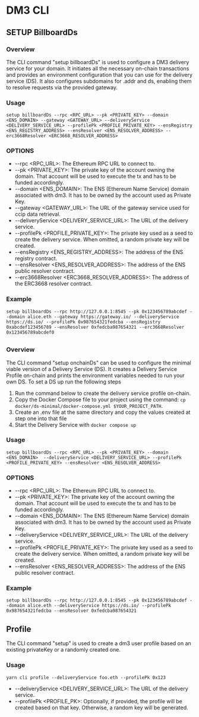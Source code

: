 # DM3 CLI

## SETUP BillboardDs


### Overview

The CLI command "setup billboardDs" is used to configure a DM3 delivery service for your domain. It initiates all the necessary on-chain transactions and provides an environment configuration that you can use for the delivery service (DS).
It also configures subdomains for .addr and ds, enabling them to resolve requests via the provided gateway.

### Usage

`setup billboardDs --rpc <RPC_URL> --pk <PRIVATE_KEY> --domain <ENS_DOMAIN> --gateway <GATEWAY_URL> --deliveryService <DELIVERY_SERVICE_URL> --profilePk <PROFILE_PRIVATE_KEY> --ensRegistry <ENS_REGISTRY_ADDRESS> --ensResolver <ENS_RESOLVER_ADDRESS> --erc3668Resolver <ERC3668_RESOLVER_ADDRESS>`

### OPTIONS

-   --rpc <RPC_URL>: The Ethereum RPC URL to connect to.
-   --pk <PRIVATE_KEY>: The private key of the account owning the domain. That account will be used to execute the tx and has to be funded accordingly.
-   --domain <ENS_DOMAIN>: The ENS (Ethereum Name Service) domain associated with dm3. It has to be owned by the account used as Private Key.
-   --gateway <GATEWAY_URL>: The URL of the gateway service used for ccip data retrieval.
-   --deliveryService <DELIVERY_SERVICE_URL>: The URL of the delivery service.
-   --profilePk <PROFILE_PRIVATE_KEY>: The private key used as a seed to create the delivery service. When omitted, a random private key will be created.
-   --ensRegistry <ENS_REGISTRY_ADDRESS>: The address of the ENS registry contract.
-   --ensResolver <ENS_RESOLVER_ADDRESS>: The address of the ENS public resolver contract.
-   --erc3668Resolver <ERC3668_RESOLVER_ADDRESS>: The address of the ERC3668 resolver contract.

### Example

`setup billboardDs --rpc http://127.0.0.1:8545 --pk 0x123456789abcdef --domain alice.eth --gateway https://gateway.io/ --deliveryService https://ds.io/ --profilePk 0x987654321fedcba --ensRegistry 0xabcdef123456789 --ensResolver 0xfedcba987654321 --erc3668Resolver 0x123456789abcdef0`


##

### Overview

The CLI command "setup onchainDs" can be used to configure the minimal viable version of a Delivery Service (DS). It creates a Delivery Service Profile on-chain and prints the environment variables needed to run your own DS.
To set a DS up run the following steps

1. Run the command below to create the delivery service profile on-chain.
2. Copy the Docker Compose file to your project using the command: `cp docker/ds-minimal/docker-compose.yml $YOUR_PROJECT_PATH`.
3. Create an .env file at the same directory and copy the values created at step one into that file
4. Start the Delivery Service with `docker compose up`

### Usage

`setup billboardDs --rpc <RPC_URL> --pk <PRIVATE_KEY> --domain <ENS_DOMAIN>  --deliveryService <DELIVERY_SERVICE_URL> --profilePk <PROFILE_PRIVATE_KEY> --ensResolver <ENS_RESOLVER_ADDRESS> `

### OPTIONS

-   --rpc <RPC_URL>: The Ethereum RPC URL to connect to.
-   --pk <PRIVATE_KEY>: The private key of the account owning the domain. That account will be used to execute the tx and has to be funded accordingly.
-   --domain <ENS_DOMAIN>: The ENS (Ethereum Name Service) domain associated with dm3. It has to be owned by the account used as Private Key.
-   --deliveryService <DELIVERY_SERVICE_URL>: The URL of the delivery service.
-   --profilePk <PROFILE_PRIVATE_KEY>: The private key used as a seed to create the delivery service. When omitted, a random private key will be created.
-   --ensResolver <ENS_RESOLVER_ADDRESS>: The address of the ENS public resolver contract.

### Example

`setup billboardDs --rpc http://127.0.0.1:8545 --pk 0x123456789abcdef --domain alice.eth --deliveryService https://ds.io/ --profilePk 0x987654321fedcba --ensResolver 0xfedcba987654321 `


## Profile

The CLI command "setup" is used to create a dm3 user profile based on an existing privateKey or a randomly created one. 

### Usage

`yarn cli profile --deliveryService foo.eth --profilePk 0x123`
-   --deliveryService <DELIVERY_SERVICE_URL>: The URL of the delivery service.
-   --profilePk <PROFILE_PK>: Optionally, if provided, the profile will be created based on that key. Otherwise, a random key will be generated.

